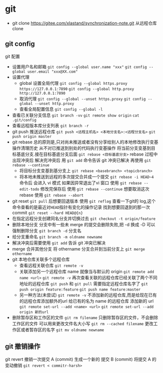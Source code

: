 # git

- git clone <https://gitee.com/xlastand/synchronization-note.git> 从远程仓库clone

## git config

git 配置

- 设置用户名和邮箱
`git config --global user.name "xxx"`
`git config --global user.email "xxx@XX.com"`
- 设置代理
  - global 设置全局代理
  `git config --global https.proxy https://127.0.0.1:7890`
  `git config --global http.proxy http://127.0.0.1:7890`
  - 取消代理
  `git config --global --unset https.proxy`
  `git config --global --unset http.proxy`
  - 查看全局配置信息
  `git config --global -l`
- 查看已关联分支信息
`git branch -vv`
`git remote show origin`
`cat .git/config`
- 查看远程版本库分支列表
`git branch -r`
- git push 推送远程仓库
`git push <远程主机名> <本地分支名>:<远程分支名>`
`git push origin master`
- git rebase
  总的原则是,只对尚未推送或者没有分享给别人的本地修改执行变基操作清理历史
  从不对已推送到别处的代码执行变基操作
  将当前分支变基到目标基底分支.接在目标基底分支后面
`git rebase <目标基底分支>`
  rebase 过程中出现冲突后 解决完冲突后 用 `git add` 命令告诉 git 冲突已解决
  再使用 `git rebase --continue`
  - 将目标分支变基到基分支上
  `git rebase <basebranch> <topicbranch>`
  - 将本地未推送到远程的多次提交合并成一个提交
  `git rebase -i HEAD~4` 命令后
  会进入 vi 模式
  如果因异常退出了vi 窗口 使用 `git rebase --edit-todo`
  修改完保存后 使用 `git rebase --continue`
  想要取消这次 rebase 使用 `git rebase --abort`
- git reset
  `git pull` 后想要回退版本
使用 `git reflog`
  查看一下git的 log,这个命令查看的是最近对`HEAD`指针有变化的操作记录
  找到想要回退到的那一次commit
  `git reset --hard HEAD@{n}`
- 在指定远程分支创建同名分支并切换过去
`git checkout -t origin/feature`
- 删除本地分支
  分支中有一些未 merge 的提交会删除失败,把 -d 换成 -D 可以强制删除分支
  `git branch -d` 分支名
- 给分支重命名
`git branch -m oldname newname`
- 解决冲突后需要使用 `git add` 告诉 git 冲突已解决
- merge 合并其他分支
  将 othername 分支合并到当前分支上
  `git merge othername`
- git 本地仓库关联多个远程仓库
  - 查看远程关联仓库
  `git remote -v`
  - 关联添加另一个远程仓库
  name 就像当与默认的 origin
  `git remote add name <url>`
  `git remote -v` 再次查看关联的远程仓库已经关联了两个不同地址的远程仓库
  `git push` 和 `git pull` 需要指定远程仓库名字了
  `git push origin feature:feature`
  `git push name feature:master`
  - 另一种方法(未尝试)
  `git remote -v`
  不添加新的远程仓库,而是给现在已有的远程仓库添加额外的url
  给已有的名为 name 的远程仓库 添加新的 url
  `git remote set-url --add <name> <url>`
  `git remote set-url --add origin 新的url`
- 删除暂存区和工作区的文件
`git rm filename`
  只删除暂存区的文件，不会删除工作区的文件
  可以用来更改文件名大小写
`git rm --cached filename`
  更改工作区或者暂存区的名字
`git mv oldname newname`

## git 撤销操作

git revert 撤销一次提交 A (commit) 生成一个新的 提交 B (commit) 将提交 A 的变动撤销
`git revert < commitr-harsh>`
